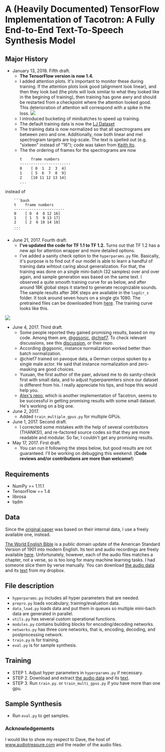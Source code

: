 # A (Heavily Documented) TensorFlow Implementation of Tacotron: A Fully End-to-End Text-To-Speech Synthesis Model

## **Major History**
  * January 13, 2018.  Fifth draft.
    * **The TensorFlow version is now 1.4.**
    * I added attention plots.  It's important to monitor these during training.  If the attention plots look good (alignment look linear), and then they look bad (the plots will look similar to what they looked like in the begining of training), then training has gone awry and should be restarted from a checkpoint where the attention looked good.  This deterioration of attention will correspond with a spike in the loss. <img src="fig/attention.gif">
    * I introduced bucketing of minibatches to speed up training.
    * The default training data is now the [LJ Dataset](https://keithito.com/LJ-Speech-Dataset/)
    * The training data is now normalized so that all spectrograms are between zero and one.  Additionally, now both linear and mel spectrogram targets are log-scale.  The text is spelled out (e.g. "sixteen" instead of "16"); code was taken from [Keith Ito](https://github.com/keithito/tacotron).
    * The the ordering of frames for the spectrograms are now
        ```bash
        t    frame numbers
        -----------------------
        0    [ 0  1  2  3  4]
        1    [ 5  6  7  8  9]
        2    [10 11 12 13 14]
        ...
        ```
        
instead of 
        
        ```bash
        t    frame numbers
        -----------------------
        0    [ 0  4  8 12 16]
        1    [ 1  5  9 13 17]
        2    [ 2  6 10 14 18]
        ...
        ```


  * June 21, 2017. Fourth draft. 
    * **I've updated the code for TF 1.1 to TF 1.2.** Turns out that TF 1.2 has a new api for attention wrapper and more detailed options.
    * I've added a sanity check option to the `hyperparams.py` file. Basically, it's purpose is to find out if our model is able to learn a handful of training data wihtout caring about generalization. For that, the training was done on a single mini-batch (32 samples) over and over again, and sample generation was based on the same text. I observed a quite smooth training curve for as below, and after around 18K global steps it started to generate recognizable sounds. The sample results after 36K steps are available in the `logdir_s` folder. It took around seven hours on a single gtx 1080. The pretrained files can be downloaded from [here](https://www.dropbox.com/s/85kr8b1a2pnky6h/logdir_s.zip?dl=0). The training curve looks like this.

<img src="fig/mean_loss.png">

  * June 4, 2017. Third draft. 
    * Some people reported they gained promising results, based on my code. Among them are, [@ggsonic](https://www.github.com/ggsonic), [@chief7](https://www.github.com/chief7). To check relevant discussions, see this [discussion](https://www.github.com/Kyubyong/tacotron/issues/30), or their repo. 
    * According @ggsonic, instance normalization worked better than batch normalization.
    * @chief7 trained on pavoque data, a German corpus spoken by a single male actor. He said that instance normalization and zero-masking are good choices.
    * Yuxuan, the first author of the paer, advised me to do sanity-check first with small data, and to adjust hyperparemters since our dataset is different from his. I really appreciate his tips, and hope this would help you.
    * [Alex's repo](https://github.com/barronalex/Tacotron), which is another implementation of Tacotron, seems to be successful in getting promising results with some small dataset. He's working on a big one.
  * June 2, 2017. 
    * Added `train_multiple_gpus.py` for multiple GPUs.
  * June 1, 2017. Second draft. 
    * I corrected some mistakes with the help of several contributors (THANKS!), and re-factored source codes so that they are more readable and modular. So far, I couldn't get any promising results.
  * May 17, 2017. First draft. 
    * You can run it following the steps below, but good results are not guaranteed. I'll be working on debugging this weekend. (**Code reviews and/or contributions are more than welcome!**)

## Requirements
  * NumPy >= 1.11.1
  * TensorFlow == 1.4
  * librosa
  * tqdm

## Data
Since the [original paper](https://arxiv.org/abs/1703.10135) was based on their internal data, I use a freely available one, instead.

[The World English Bible](https://en.wikipedia.org/wiki/World_English_Bible) is a public domain update of the American Standard Version of 1901 into modern English. Its text and audio recordings are freely available [here](http://www.audiotreasure.com/webindex.htm). Unfortunately, however, each of the audio files matches a chapter, not a verse, so is too long for many machine learning tasks. I had someone slice them by verse manually. You can download [the audio data](https://www.dropbox.com/s/nde56czgda8q77e/WEB.zip?dl=0) and its [text](https://www.dropbox.com/s/lcfhs1kk9shvypj/text.csv?dl=0) from my dropbox.



## File description
  * `hyperparams.py` includes all hyper parameters that are needed.
  * `prepro.py` loads vocabulary, training/evaluation data.
  * `data_load.py` loads data and put them in queues so multiple mini-bach data are generated in parallel.
  * `utils.py` has several custom operational functions.
  * `modules.py` contains building blocks for encoding/decoding networks.
  * `networks.py` has three core networks, that is, encoding, decoding, and postprocessing network.
  * `train.py` is for training.
  * `eval.py` is for sample synthesis.
  

## Training
  * STEP 1. Adjust hyper parameters in `hyperparams.py` if necessary.
  * STEP 2. Download and extract [the audio data](https://www.dropbox.com/s/nde56czgda8q77e/WEB.zip?dl=0) and its [text](https://www.dropbox.com/s/lcfhs1kk9shvypj/text.csv?dl=0).
  * STEP 3. Run `train.py`. or `train_multi_gpus.py` if you have more than one gpu.

## Sample Synthesis
  * Run `eval.py` to get samples.

### Acknowledgements
I would like to show my respect to Dave, the host of www.audiotreasure.com and the reader of the audio files.

